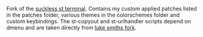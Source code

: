 Fork of the [suckless st terminal](https://st.suckless.org/).
Contains my custom applied patches listed in the patches folder, various themes in the colorschemes folder and custom keybindings. 
The st-copyout and st-urlhandler scripts depend on dmenu and are taken directly from [luke smiths fork](https://github.com/LukeSmithxyz/st).
